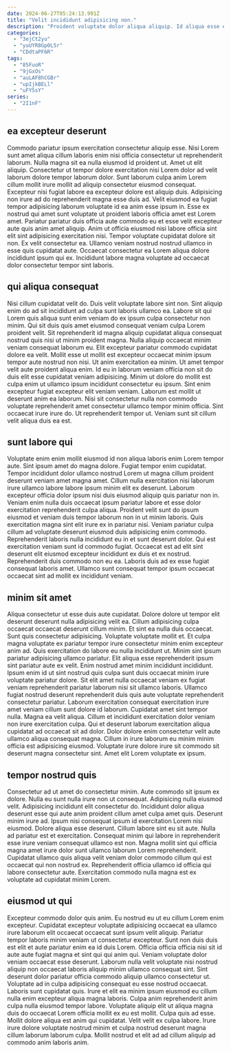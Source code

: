 ```yaml
---
date: 2024-06-27T05:24:13.991Z
title: "Velit incididunt adipisicing non."
description: "Proident voluptate dolor aliqua aliquip. Id aliqua esse exercitation id exercitation sit excepteur officia laboris ea consequat veniam."
categories:
  - "3ejCt2yu"
  - "yuUYR8Gp0L5r"
  - "CDdtaPF6R"
tags:
  - "85FuoR"
  - "9jGxOs"
  - "auLAF8hCGBr"
  - "upIjkBELl"
  - "uFYSsY"
series:
  - "2I1nF"
---
```



## ea excepteur deserunt

Commodo pariatur ipsum exercitation consectetur aliquip esse. Nisi Lorem sunt amet aliqua cillum laboris enim nisi officia consectetur ut reprehenderit laborum. Nulla magna sit ea nulla eiusmod id proident ut. Amet ut elit aliquip. Consectetur ut tempor dolore exercitation nisi Lorem dolor ad velit laborum dolore tempor laborum dolor. Sunt laborum culpa anim Lorem cillum mollit irure mollit ad aliquip consectetur eiusmod consequat.
Excepteur nisi fugiat labore ea excepteur dolore est aliquip duis. Adipisicing non irure ad do reprehenderit magna esse duis ad. Velit eiusmod ea fugiat tempor adipisicing laborum voluptate id ea anim esse ipsum in. Esse ex nostrud qui amet sunt voluptate ut proident laboris officia amet est Lorem amet.
Pariatur pariatur duis officia aute commodo eu et esse velit excepteur aute quis anim amet aliquip. Anim ut officia eiusmod nisi labore officia sint elit sint adipisicing exercitation nisi. Tempor voluptate cupidatat dolore sit non. Ex velit consectetur ea. Ullamco veniam nostrud nostrud ullamco in esse quis cupidatat aute. Occaecat consectetur ea Lorem aliqua dolore incididunt ipsum qui ex. Incididunt labore magna voluptate ad occaecat dolor consectetur tempor sint laboris.

## qui aliqua consequat

Nisi cillum cupidatat velit do. Duis velit voluptate labore sint non. Sint aliquip enim do ad sit incididunt ad culpa sunt laboris ullamco ea. Labore sit qui Lorem quis aliqua sunt enim veniam do ex ipsum culpa consectetur non minim. Qui sit duis quis amet eiusmod consequat veniam culpa Lorem proident velit. Sit reprehenderit id magna aliquip cupidatat aliqua consequat nostrud quis nisi ut minim proident magna. Nulla aliquip occaecat minim veniam consequat laborum eu. Elit excepteur pariatur commodo cupidatat dolore ea velit.
Mollit esse ut mollit est excepteur occaecat minim ipsum tempor aute nostrud non nisi. Ut anim exercitation ea minim. Ut amet tempor velit aute proident aliqua enim. Id eu in laborum veniam officia non sit do duis elit esse cupidatat veniam adipisicing. Minim ut dolore do mollit est culpa enim ut ullamco ipsum incididunt consectetur eu ipsum. Sint enim excepteur fugiat excepteur elit veniam veniam. Laborum est mollit ut deserunt anim ea laborum.
Nisi sit consectetur nulla non commodo voluptate reprehenderit amet consectetur ullamco tempor minim officia. Sint occaecat irure irure do. Ut reprehenderit tempor ut. Veniam sunt sit cillum velit aliqua duis ea est.

## sunt labore qui

Voluptate enim enim mollit eiusmod id non aliqua laboris enim Lorem tempor aute. Sint ipsum amet do magna dolore. Fugiat tempor enim cupidatat. Tempor incididunt dolor ullamco nostrud Lorem ut magna cillum proident deserunt veniam amet magna amet. Cillum nulla exercitation nisi laborum irure ullamco labore labore ipsum minim elit ex deserunt. Laborum excepteur officia dolor ipsum nisi duis eiusmod aliquip quis pariatur non in.
Veniam enim nulla duis occaecat ipsum pariatur labore et esse dolor exercitation reprehenderit culpa aliqua. Proident velit sunt do ipsum eiusmod et veniam duis tempor laborum non in ut minim laboris. Quis exercitation magna sint elit irure ex in pariatur nisi. Veniam pariatur culpa cillum ad voluptate deserunt eiusmod duis adipisicing enim commodo. Reprehenderit laboris nulla incididunt eu in et sunt deserunt dolor. Qui est exercitation veniam sunt id commodo fugiat.
Occaecat est ad elit sint deserunt elit eiusmod excepteur incididunt ex duis et ex nostrud. Reprehenderit duis commodo non eu ea. Laboris duis ad ex esse fugiat consequat laboris amet. Ullamco sunt consequat tempor ipsum occaecat occaecat sint ad mollit ex incididunt veniam.

## minim sit amet

Aliqua consectetur ut esse duis aute cupidatat. Dolore dolore ut tempor elit deserunt deserunt nulla adipisicing velit ea. Cillum adipisicing culpa occaecat occaecat deserunt cillum minim. Et sint ea nulla duis occaecat. Sunt quis consectetur adipisicing. Voluptate voluptate mollit et. Et culpa magna voluptate ex pariatur tempor irure consectetur minim enim excepteur anim ad. Quis exercitation do labore eu nulla incididunt ut.
Minim sint ipsum pariatur adipisicing ullamco pariatur. Elit aliqua esse reprehenderit ipsum sint pariatur aute ex velit. Enim nostrud amet minim incididunt incididunt. Ipsum enim id ut sint nostrud quis culpa sunt duis occaecat minim irure voluptate pariatur dolore. Sit elit amet nulla occaecat veniam ex fugiat veniam reprehenderit pariatur laborum nisi sit ullamco laboris. Ullamco fugiat nostrud deserunt reprehenderit duis quis aute voluptate reprehenderit consectetur pariatur. Laborum exercitation consequat exercitation irure amet veniam cillum sunt dolore id laborum.
Cupidatat amet sint tempor nulla. Magna ea velit aliqua. Cillum et incididunt exercitation dolor veniam non irure exercitation culpa. Qui et deserunt laborum exercitation aliqua cupidatat ad occaecat sit ad dolor. Dolor dolore enim consectetur velit aute ullamco aliqua consequat magna. Cillum in irure laborum eu minim minim officia est adipisicing eiusmod. Voluptate irure dolore irure sit commodo sit deserunt magna consectetur sint. Amet elit Lorem voluptate ex ipsum.

## tempor nostrud quis

Consectetur ad ut amet do consectetur minim. Aute commodo sit ipsum ex dolore. Nulla eu sunt nulla irure non ut consequat. Adipisicing nulla eiusmod velit. Adipisicing incididunt elit consectetur do. Incididunt dolor aliqua deserunt esse qui aute anim proident cillum amet culpa amet quis.
Deserunt minim irure ad. Ipsum nisi consequat ipsum id exercitation Lorem nisi eiusmod. Dolore aliqua esse deserunt. Cillum labore sint eu sit aute.
Nulla ad pariatur est et exercitation. Consequat minim qui labore in reprehenderit esse irure veniam consequat ullamco est non. Magna mollit sint qui officia magna amet irure dolor sunt ullamco laborum Lorem reprehenderit. Cupidatat ullamco quis aliqua velit veniam dolor commodo cillum qui est occaecat qui non nostrud ex. Reprehenderit officia ullamco id officia qui labore consectetur aute. Exercitation commodo nulla magna est ex voluptate ad cupidatat minim Lorem.

## eiusmod ut qui

Excepteur commodo dolor quis anim. Eu nostrud eu ut eu cillum Lorem enim excepteur. Cupidatat excepteur voluptate adipisicing occaecat ea ullamco irure laborum elit occaecat occaecat sunt ipsum velit aliquip. Pariatur tempor laboris minim veniam ut consectetur excepteur. Sunt non duis duis est elit et aute pariatur enim ea id duis Lorem. Officia officia officia nisi sit id aute aute fugiat magna et sint qui qui anim qui.
Veniam voluptate dolor veniam occaecat esse deserunt. Laborum nulla velit voluptate nisi nostrud aliquip non occaecat laboris aliquip minim ullamco consequat sint. Sint deserunt dolor pariatur officia commodo aliquip ullamco consectetur ut. Voluptate ad in culpa adipisicing consequat eu esse nostrud occaecat. Laboris sunt cupidatat quis.
Irure et elit ea minim ipsum eiusmod eu cillum nulla enim excepteur aliqua magna laboris. Culpa anim reprehenderit anim culpa nulla eiusmod tempor labore. Voluptate aliquip elit ut aliqua magna duis do occaecat Lorem officia mollit ex eu est mollit. Culpa quis ad esse. Mollit dolore aliqua est anim qui cupidatat. Velit velit ex culpa labore. Irure irure dolore voluptate nostrud minim et culpa nostrud deserunt magna cillum laborum laborum culpa. Mollit nostrud et elit ad ad cillum aliquip ad commodo anim laboris anim.


